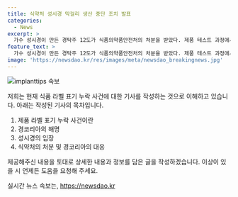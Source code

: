 ```yaml
---
title: 식약처 성시경 막걸리 생산 중단 조치 발표
categories:
  - News
excerpt: >
  가수 성시경이 만든 경탁주 12도가 식품의약품안전처의 처분을 받았다. 제품 테스트 과정에서 라벨 표기를 누락하여 생산 중단 조치를 받았으며, 이에 성시경은 무지로 인한 실수를 인정하고 재정비를 약속했다. 식약처 처분에 따르면 생산된 제품은 판매 가능하지만, 한 달간 양조장에서 해당 술을 생산할 수 없게 되었다. 경코리아는 재정비 후 8월 20일부터 다시 제품을 판매할 계획이다.
feature_text: >
  가수 성시경이 만든 경탁주 12도가 식품의약품안전처의 처분을 받았다. 제품 테스트 과정에서 라벨 표기를 누락하여 생산 중단 조치를 받았으며, 이에 성시경은 무지로 인한 실수를 인정하고 재정비를 약속했다. 식약처 처분에 따르면 생산된 제품은 판매 가능하지만, 한 달간 양조장에서 해당 술을 생산할 수 없게 되었다. 경코리아는 재정비 후 8월 20일부터 다시 제품을 판매할 계획이다.
image: 'https://newsdao.kr/res/images/meta/newsdao_breakingnews.jpg'
---
```


<p><img src="https://newsdao.kr/res/images/meta/newsdao_breakingnews.jpg" alt="implanttips 속보" /></p>

<p>저희는 현재 식품 라벨 표기 누락 사건에 대한 기사를 작성하는 것으로 이해하고 있습니다. 아래는 작성된 기사의 목차입니다. </p>

<ol>
<li>제품 라벨 표기 누락 사건이란</li>
<li>경코리아의 해명</li>
<li>성시경의 입장</li>
<li>식약처의 처분 및 경코리아의 대응</li>
</ol>

<p>제공해주신 내용을 토대로 상세한 내용과 정보를 담은 글을 작성하겠습니다. 이상이 있을 시 언제든 도움을 요청해 주세요.</p>
실시간 뉴스 속보는, <a href="https://newsdao.kr" rel="dofollow">https://newsdao.kr</a>


